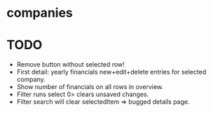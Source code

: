 # companies

# TODO

* Remove button without selected row!
* First detail: yearly financials new+edit+delete entries for selected company.
* Show number of financials on all rows in overview.
* Filter runs select 0> clears unsaved changes.
* Filter search will clear selectedItem => bugged details page.

